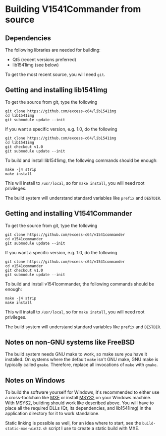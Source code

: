 # Building V1541Commander from source

## Dependencies

The following libraries are needed for building:

* Qt5 (recent versions preferred)
* lib1541img (see below)

To get the most recent source, you will need `git`.

## Getting and installing lib1541img

To get the source from git, type the following

    git clone https://github.com/excess-c64/lib1541img
    cd lib1541img
    git submodule update --init

If you want a specific version, e.g. 1.0, do the following

    git clone https://github.com/excess-c64/lib1541img
    cd lib1541img
    git checkout v1.0
    git submodule update --init

To build and install lib1541img, the following commands should be enough:

    make -j4 strip
    make install

This will install to `/usr/local`, so for `make install`, you will need root
privileges.

The build system will understand standard variables like `prefix` and
`DESTDIR`.

## Getting and installing V1541Commander

To get the source from git, type the following

    git clone https://github.com/excess-c64/v1541commander
    cd v1541commander
    git submodule update --init

If you want a specific version, e.g. 1.0, do the following

    git clone https://github.com/excess-c64/v1541commander
    cd v1541commander
    git checkout v1.0
    git submodule update --init

To build and install v1541commander, the following commands should be enough:

    make -j4 strip
    make install

This will install to `/usr/local`, so for `make install`, you will need root
privileges.

The build system will understand standard variables like `prefix` and
`DESTDIR`.

## Notes on non-GNU systems like FreeBSD

The build system needs GNU make to work, so make sure you have it installed.
On systems where the default `make` isn't GNU make, GNU make is typically
called `gmake`. Therefore, replace all invocations of `make` with `gmake`.

## Notes on Windows

To build the software yourself for Windows, it's recommended to either use a
cross-toolchain like [MXE](https://mxe.cc/) or install
[MSYS2](https://www.msys2.org/) on your Windows machine. With MSYS2, building
should work like described above. You will have to place all the required
DLLs (Qt, its dependencies, and lib1541img) in the application directory for
it to work standalone.

Static linking is possible as well, for an idea where to start, see the
`build-static-mxe-win32.sh` script I use to create a static build with MXE.

